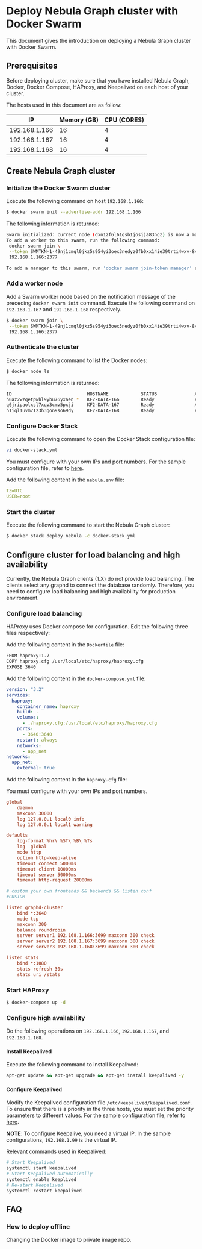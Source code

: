 # Deploy Nebula Graph cluster with Docker Swarm

This document gives the introduction on deploying a Nebula Graph cluster with Docker Swarm.

## Prerequisites

Before deploying cluster, make sure that you have installed Nebula Graph, Docker, Docker Compose, HAProxy, and Keepalived on each host of your cluster.

The hosts used in this document are as follow:

| IP | Memory (GB) | CPU (CORES) |
| --- | --- | --- |
| 192.168.1.166 | 16 | 4 |
| 192.168.1.167 | 16 | 4 |
| 192.168.1.168 | 16 | 4 |

## Create Nebula Graph cluster

### Initialize the Docker Swarm cluster

Execute the following command on host `192.168.1.166`:

```bash
$ docker swarm init --advertise-addr 192.168.1.166
```

The following information is returned:

```bash
Swarm initialized: current node (dxn1zf6l61qsb1josjja83ngz) is now a manager.
To add a worker to this swarm, run the following command:
 docker swarm join \
 --token SWMTKN-1-49nj1cmql0jkz5s954yi3oex3nedyz0fb0xx14ie39trti4wxv-8vxv8rssmk743ojnwacrr2e7c \
 192.168.1.166:2377

To add a manager to this swarm, run 'docker swarm join-token manager' and follow the instructions.
```

### Add a worker node

Add a Swarm worker node based on the notification message of the preceding `docker swarm init` command. Execute the following command on `192.168.1.167` and `192.168.1.168` respectively.

```bash
$ docker swarm join \
 --token SWMTKN-1-49nj1cmql0jkz5s954yi3oex3nedyz0fb0xx14ie39trti4wxv-8vxv8rssmk743ojnwacrr2e7c \
 192.168.1.166:2377
```

### Authenticate the cluster

Execute the following command to list the Docker nodes:

```bash
$ docker node ls
```

The following information is returned:

```bash
ID                            HOSTNAME            STATUS              AVAILABILITY        MANAGER STATUS      ENGINE VERSION
h0az2wzqetpwhl9ybu76yxaen *   KF2-DATA-166        Ready               Active              Reachable           18.06.1-ce
q6jripaolxsl7xqv3cmv5pxji     KF2-DATA-167        Ready               Active              Leader              18.06.1-ce
h1iql1uvm7123h3gon9so69dy     KF2-DATA-168        Ready               Active                                  18.06.1-ce
```

### Configure Docker Stack

Execute the following command to open the Docker Stack configuration file:

```bash
vi docker-stack.yml
```

You must configure with your own IPs and port numbers. For the sample configuration file, refer to [here](docker-stack.yml).

Add the following content in the `nebula.env` file:

```yml
TZ=UTC
USER=root
```

### Start the cluster

Execute the following command to start the Nebula Graph cluster:

```bash
$ docker stack deploy nebula -c docker-stack.yml
```

## Configure cluster for load balancing and high availability

Currently, the Nebula Graph clients (1.X) do not provide load balancing. The clients select any graphd to connect the database randomly. Therefore, you need to configure load balancing and high availability for production environment.

### Configure load balancing

HAProxy uses Docker compose for configuration. Edit the following three files respectively:

Add the following content in the `Dockerfile` file:

```bash
FROM haproxy:1.7
COPY haproxy.cfg /usr/local/etc/haproxy/haproxy.cfg
EXPOSE 3640
```

Add the following content in the `docker-compose.yml` file:

```yml
version: "3.2"
services:
  haproxy:
    container_name: haproxy
    build: .
    volumes:
      - ./haproxy.cfg:/usr/local/etc/haproxy/haproxy.cfg
    ports:
      - 3640:3640
    restart: always
    networks:
      - app_net
networks:
  app_net:
    external: true
```

Add the following content in the `haproxy.cfg` file:

You must configure with your own IPs and port numbers.

```cfg
global
    daemon
    maxconn 30000
    log 127.0.0.1 local0 info
    log 127.0.0.1 local1 warning

defaults
    log-format %hr\ %ST\ %B\ %Ts
    log  global
    mode http
    option http-keep-alive
    timeout connect 5000ms
    timeout client 10000ms
    timeout server 50000ms
    timeout http-request 20000ms

# custom your own frontends && backends && listen conf
#CUSTOM

listen graphd-cluster
    bind *:3640
    mode tcp
    maxconn 300
    balance roundrobin
    server server1 192.168.1.166:3699 maxconn 300 check
    server server2 192.168.1.167:3699 maxconn 300 check
    server server3 192.168.1.168:3699 maxconn 300 check

listen stats
    bind *:1080
    stats refresh 30s
    stats uri /stats
```

### Start HAProxy

```bash
$ docker-compose up -d
```

### Configure high availability

Do the following operations on `192.168.1.166`, `192.168.1.167`, and `192.168.1.168`.

#### Install Keepalived

Execute the following command to install Keepalived:

```bash
apt-get update && apt-get upgrade && apt-get install keepalived -y
```

#### Configure Keepalived

Modify the Keepalived configuration file `/etc/keepalived/keepalived.conf`. To ensure that there is a priority in the three hosts, you must set the priority parameters to different values. For the sample configuration file, refer to [here](keepalived.conf).

**NOTE**: To configure Keepalive, you need a virtual IP. In the sample configurations, `192.168.1.99` is the virtual IP.

Relevant commands used in Keepalived:

```bash
# Start Keepalived
systemctl start keepalived
# Start Keepalived automatically
systemctl enable keeplived
# Re-start Keepalived
systemctl restart keepalived
```

## FAQ

### How to deploy offline

Changing the Docker image to private image repo.
